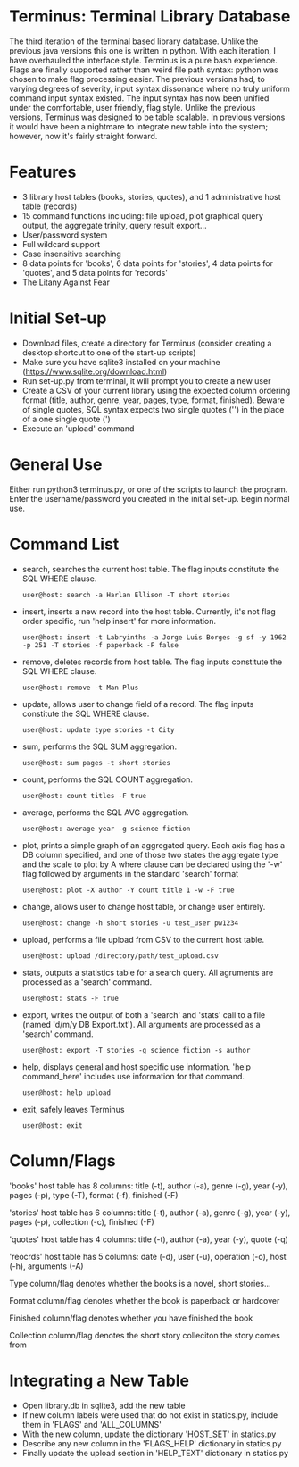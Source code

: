 # Terminus: Terminal Library Database
The third iteration of the terminal based library database. Unlike the previous java versions this one is written in python.
With each iteration, I have overhauled the interface style. Terminus is a pure bash experience. 
Flags are finally supported rather than weird file path syntax: python was chosen to make flag processing easier.
The previous versions had, to varying degrees of severity, input syntax dissonance where no truly uniform command input syntax existed. 
The input syntax has now been unified under the comfortable, user friendly, flag style.
Unlike the previous versions, Terminus was designed to be table scalable. 
In previous versions it would have been a nightmare to integrate new table into the system; however, now it's fairly straight forward.

# Features
- 3 library host tables (books, stories, quotes), and 1 administrative host table (records)
- 15 command functions including: file upload, plot graphical query output, the aggregate trinity, query result export...
- User/password system
- Full wildcard support
- Case insensitive searching
- 8 data points for 'books', 6 data points for 'stories', 4 data points for 'quotes', and 5 data points for 'records'
- The Litany Against Fear

# Initial Set-up
- Download files, create a directory for Terminus (consider creating a desktop shortcut to one of the start-up scripts)
- Make sure you have sqlite3 installed on your machine (https://www.sqlite.org/download.html)
- Run set-up.py from terminal, it will prompt you to create a new user
- Create a CSV of your current library using the expected column ordering format (title, author, genre, year, pages, type, format, finished).
Beware of single quotes, SQL syntax expects two single quotes ('') in the place of a one single quote (')
- Execute an 'upload' command

# General Use
Either run python3 terminus.py, or one of the scripts to launch the program. 
Enter the username/password you created in the initial set-up. Begin normal use.

# Command List
- search, searches the current host table. The flag inputs constitute the SQL WHERE clause.

      user@host: search -a Harlan Ellison -T short stories
- insert, inserts a new record into the host table. Currently, it's not flag order specific, run 'help insert' for more information.

      user@host: insert -t Labryinths -a Jorge Luis Borges -g sf -y 1962 -p 251 -T stories -f paperback -F false
- remove, deletes records from host table. The flag inputs constitute the SQL WHERE clause.

      user@host: remove -t Man Plus
- update, allows user to change field of a record. The flag inputs constitute the SQL WHERE clause.

      user@host: update type stories -t City
- sum, performs the SQL SUM aggregation.

      user@host: sum pages -t short stories
- count, performs the SQL COUNT aggregation.

      user@host: count titles -F true
- average, performs the SQL AVG aggregation.

      user@host: average year -g science fiction
- plot, prints a simple graph of an aggregated query.
Each axis flag has a DB column specified, and one of those two states the aggregate type and the scale to plot by
A where clause can be declared using the '-w' flag followed by arguments in the standard 'search' format

	  user@host: plot -X author -Y count title 1 -w -F true
- change, allows user to change host table, or change user entirely.

      user@host: change -h short stories -u test_user pw1234
- upload, performs a file upload from CSV to the current host table.

      user@host: upload /directory/path/test_upload.csv
- stats, outputs a statistics table for a search query. All agruments are processed as a 'search' command.

      user@host: stats -F true
- export, writes the output of both a 'search' and 'stats' call to a file (named 'd/m/y DB Export.txt'). 
All arguments are processed as a 'search' command.
        
	  user@host: export -T stories -g science fiction -s author
- help, displays general and host specific use information. 'help command_here' includes use information for that command.

      user@host: help upload
- exit, safely leaves Terminus

      user@host: exit
   
# Column/Flags
'books' host table has 8 columns: title (-t), author (-a), genre (-g), year (-y), pages (-p), type (-T), format (-f), finished (-F)

'stories' host table has 6 columns: title (-t), author (-a), genre (-g), year (-y), pages (-p), collection (-c), finished (-F)

'quotes' host table has 4 columns: title (-t), author (-a), year (-y), quote (-q)

'reocrds' host table has 5 columns: date (-d), user (-u), operation (-o), host (-h), arguments (-A)

Type column/flag denotes whether the books is a novel, short stories...

Format column/flag denotes whether the book is paperback or hardcover

Finished column/flag denotes whether you have finished the book

Collection column/flag denotes the short story colleciton the story comes from

# Integrating a New Table
- Open library.db in sqlite3, add the new table
- If new column labels were used that do not exist in statics.py, include them in 'FLAGS' and 'ALL_COLUMNS'
- With the new column, update the dictionary 'HOST_SET' in statics.py
- Describe any new column in the 'FLAGS_HELP' dictionary in statics.py
- Finally update the upload section in 'HELP_TEXT' dictionary in statics.py
